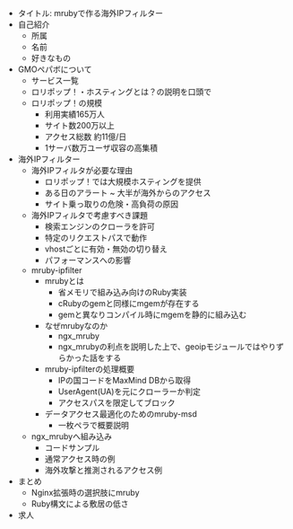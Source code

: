 - タイトル: mrubyで作る海外IPフィルター
- 自己紹介
  + 所属
  + 名前
  + 好きなもの
- GMOペパボについて
  + サービス一覧
  + ロリポップ！・ホスティングとは？の説明を口頭で
  + ロリポップ！の規模
    * 利用実績165万人
    * サイト数200万以上
    * アクセス総数 約11億/日
    * 1サーバ数万ユーザ収容の高集積
- 海外IPフィルター
  + 海外IPフィルタが必要な理由
    * ロリポップ！では大規模ホスティングを提供
    * ある日のアラート ~ 大半が海外からのアクセス
    * サイト乗っ取りの危険・高負荷の原因
  + 海外IPフィルタで考慮すべき課題
    + 検索エンジンのクローラを許可
    + 特定のリクエストパスで動作
    + vhostごとに有効・無効の切り替え
    + パフォーマンスへの影響
  + mruby-ipfilter
    * mrubyとは
      + 省メモリで組み込み向けのRuby実装
      + cRubyのgemと同様にmgemが存在する
      + gemと異なりコンパイル時にmgemを静的に組み込む
    * なぜmrubyなのか
      + ngx_mruby
      + ngx_mrubyの利点を説明した上で、geoipモジュールではやりずらかった話をする
    * mruby-ipfilterの処理概要
      - IPの国コードをMaxMind DBから取得
      - UserAgent(UA)を元にクローラーか判定
      - アクセスパスを限定してブロック
    * データアクセス最適化のためのmruby-msd
      - 一枚ペラで概要説明
  + ngx_mrubyへ組み込み
    * コードサンプル
    * 通常アクセス時の例
    * 海外攻撃と推測されるアクセス例
- まとめ
  + Nginx拡張時の選択肢にmruby
  + Ruby構文による敷居の低さ
- 求人
